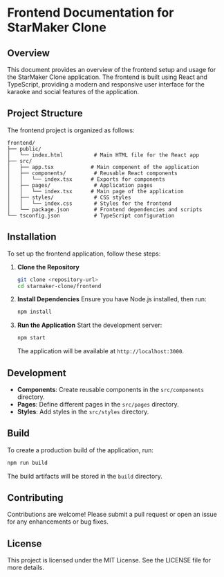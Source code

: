 # Frontend Documentation for StarMaker Clone

## Overview
This document provides an overview of the frontend setup and usage for the StarMaker Clone application. The frontend is built using React and TypeScript, providing a modern and responsive user interface for the karaoke and social features of the application.

## Project Structure
The frontend project is organized as follows:

```
frontend/
├── public/
│   └── index.html          # Main HTML file for the React app
├── src/
│   ├── app.tsx            # Main component of the application
│   ├── components/         # Reusable React components
│   │   └── index.tsx      # Exports for components
│   ├── pages/              # Application pages
│   │   └── index.tsx      # Main page of the application
│   ├── styles/             # CSS styles
│   │   └── index.css       # Styles for the frontend
│   └── package.json        # Frontend dependencies and scripts
└── tsconfig.json           # TypeScript configuration
```

## Installation
To set up the frontend application, follow these steps:

1. **Clone the Repository**
   ```bash
   git clone <repository-url>
   cd starmaker-clone/frontend
   ```

2. **Install Dependencies**
   Ensure you have Node.js installed, then run:
   ```bash
   npm install
   ```

3. **Run the Application**
   Start the development server:
   ```bash
   npm start
   ```
   The application will be available at `http://localhost:3000`.

## Development
- **Components**: Create reusable components in the `src/components` directory.
- **Pages**: Define different pages in the `src/pages` directory.
- **Styles**: Add styles in the `src/styles` directory.

## Build
To create a production build of the application, run:
```bash
npm run build
```
The build artifacts will be stored in the `build` directory.

## Contributing
Contributions are welcome! Please submit a pull request or open an issue for any enhancements or bug fixes.

## License
This project is licensed under the MIT License. See the LICENSE file for more details.